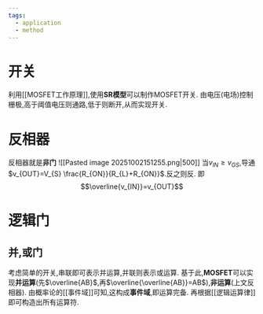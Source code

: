 ```yaml
---
tags:
  - application
  - method
---
```

# 开关
利用[[MOSFET工作原理]],使用**SR模型**可以制作MOSFET开关.
由电压(电场)控制栅极,高于阈值电压则通路,低于则断开,从而实现开关.

# 反相器
反相器就是**非门**
![[Pasted image 20251002151255.png|500]]
当$v_{IN}\geq v_{GS}$,导通$v_{OUT}=V_{S} \frac{R_{ON}}{R_{L}+R_{ON}}$.反之则反.
即$$\overline{v_{IN}}=v_{OUT}$$

# 逻辑门
## 并,或门
考虑简单的开关,串联即可表示并运算,并联则表示或运算.
基于此,**MOSFET**可以实现**并运算**(先$\overline{AB}$,再$\overline{\overline{AB}}=AB$),**非运算**(上文反相器).
由概率论的[[事件域]]可知,这构成**事件域**,即运算完备.
再根据[[逻辑运算律]]即可构造出所有运算符.


